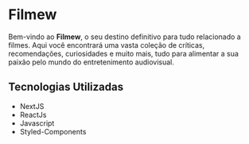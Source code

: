 <h1>
  Filmew
</h1>
Bem-vindo ao <strong>Filmew</strong>, o seu destino definitivo para tudo relacionado a filmes. Aqui você encontrará uma vasta coleção de críticas, recomendações, curiosidades e muito mais, tudo para alimentar a sua paixão pelo mundo do entretenimento audiovisual.

<h2>Tecnologias Utilizadas</h2>
<ul>
  <li>NextJS</li>
  <li>ReactJs</li>
  <li>Javascript</li>
  <li>Styled-Components</li>
</ul>
